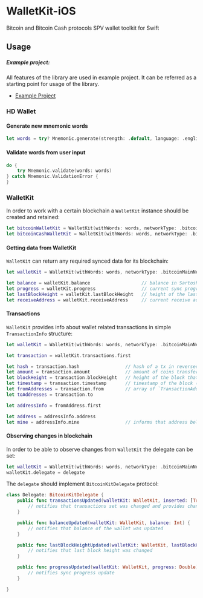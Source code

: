 # WalletKit-iOS
Bitcoin and Bitcoin Cash protocols SPV wallet toolkit for Swift

## Usage

##### Example project:  
All features of the library are used in example project. It can be referred as a starting point for usage of the library.
- [Example Project](https://github.com/horizontalsystems/wallet-kit-ios/tree/dev/Example)

### HD Wallet

#### Generate new mnemonic words

```swift
let words = try? Mnemonic.generate(strength: .default, language: .english)
```

#### Validate words from user input

```swift
do {
    try Mnemonic.validate(words: words)
} catch Mnemonic.ValidationError {
}
```

### WalletKit

In order to work with a certain blockchain a `WalletKit` instance should be created and retained:

```swift
let bitcoinWalletKit = WalletKit(withWords: words, networkType: .bitcoinMainNet)
let bitcoinCashWalletKit = WalletKit(withWords: words, networkType: .bitcoinCashMainNet)
```

#### Getting data from WalletKit

`WalletKit` can return any required synced data for its blockchain:

```swift
let walletKit = WalletKit(withWords: words, networkType: .bitcoinMainNet)

let balance = walletKit.balance                   // balance in Sartoshis, e.g. 12500000 (0.125 BTC)
let progress = walletKit.progress                 // current sync progress, e.g. 0.25 (25%)
let lastBlockHeight = walletKit.lastBlockHeight   // height of the last synced block, e.g. 523002
let receiveAddress = walletKit.receiveAddress     // current receive address for wallet, e.g. mpiBoYpuaXwwUKxDnx6dg8LQNxSh39US9s
```

#### Transactions

`WalletKit` provides info about wallet related transactions in simple `TransactionInfo` structure:

```swift
let walletKit = WalletKit(withWords: words, networkType: .bitcoinMainNet)

let transaction = walletKit.transactions.first

let hash = transaction.hash                 // hash of a tx in reversed hex form
let amount = transaction.amount             // amount of coins transferred in tx (in Satoshis)
let blockHeight = transaction.blockHeight   // height of the block that includes tx
let timestamp = transaction.timestamp       // timestamp of the block (when the block was closed)
let fromAddresses = transaction.from        // array of `TransactionAddress` structures
let toAddresses = transaction.to

let addressInfo = fromAddress.first

let address = addressInfo.address
let mine = addressInfo.mine                 // informs that address belong to wallet or not
```

#### Observing changes in blockchain

In order to be able to observe changes from `WalletKit` the delegate can be set:

```swift
let walletKit = WalletKit(withWords: words, networkType: .bitcoinMainNet)
walletKit.delegate = delegate
```
The `delegate` should implement `BitcoinKitDelegate` protocol:

```swift
class Delegate: BitcoinKitDelegate {
    public func transactionsUpdated(walletKit: WalletKit, inserted: [TransactionInfo], updated: [TransactionInfo], deleted: [Int]) {
        // notifies that transactions set was changed and provides changed data
    }

    public func balanceUpdated(walletKit: WalletKit, balance: Int) {
        // notifies that balance of the wallet was updated
    }

    public func lastBlockHeightUpdated(walletKit: WalletKit, lastBlockHeight: Int) {
        // notifies that last block height was changed
    }

    public func progressUpdated(walletKit: WalletKit, progress: Double) {
        // notifies sync progress update
    }

}
```
